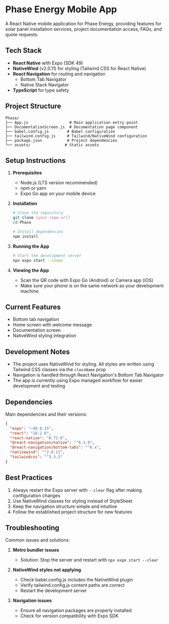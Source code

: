 # Phase Energy Mobile App

A React Native mobile application for Phase Energy, providing features for solar panel installation services, project documentation access, FAQs, and quote requests.

## Tech Stack

- **React Native** with Expo (SDK 49)
- **NativeWind** (v2.0.11) for styling (Tailwind CSS for React Native)
- **React Navigation** for routing and navigation
  - Bottom Tab Navigator
  - Native Stack Navigator
- **TypeScript** for type safety

## Project Structure

```
Phase/
├── App.js                  # Main application entry point
├── DocumentationScreen.js  # Documentation page component
├── babel.config.js        # Babel configuration
├── tailwind.config.js     # Tailwind/NativeWind configuration
├── package.json           # Project dependencies
└── assets/               # Static assets
```

## Setup Instructions

1. **Prerequisites**
   - Node.js (LTS version recommended)
   - npm or yarn
   - Expo Go app on your mobile device

2. **Installation**
   ```bash
   # Clone the repository
   git clone [your-repo-url]
   cd Phase

   # Install dependencies
   npm install
   ```

3. **Running the App**
   ```bash
   # Start the development server
   npx expo start --clear
   ```

4. **Viewing the App**
   - Scan the QR code with Expo Go (Android) or Camera app (iOS)
   - Make sure your phone is on the same network as your development machine

## Current Features

- Bottom tab navigation
- Home screen with welcome message
- Documentation screen
- NativeWind styling integration

## Development Notes

- The project uses NativeWind for styling. All styles are written using Tailwind CSS classes via the `className` prop
- Navigation is handled through React Navigation's Bottom Tab Navigator
- The app is currently using Expo managed workflow for easier development and testing

## Dependencies

Main dependencies and their versions:

```json
{
  "expo": "~49.0.15",
  "react": "18.2.0",
  "react-native": "0.72.6",
  "@react-navigation/native": "^6.1.9",
  "@react-navigation/bottom-tabs": "^6.x",
  "nativewind": "^2.0.11",
  "tailwindcss": "^3.3.2"
}
```

## Best Practices

1. Always restart the Expo server with `--clear` flag after making configuration changes
2. Use NativeWind classes for styling instead of StyleSheet
3. Keep the navigation structure simple and intuitive
4. Follow the established project structure for new features

## Troubleshooting

Common issues and solutions:

1. **Metro bundler issues**
   - Solution: Stop the server and restart with `npx expo start --clear`

2. **NativeWind styles not applying**
   - Check babel.config.js includes the NativeWind plugin
   - Verify tailwind.config.js content paths are correct
   - Restart the development server

3. **Navigation issues**
   - Ensure all navigation packages are properly installed
   - Check for version compatibility with Expo SDK 